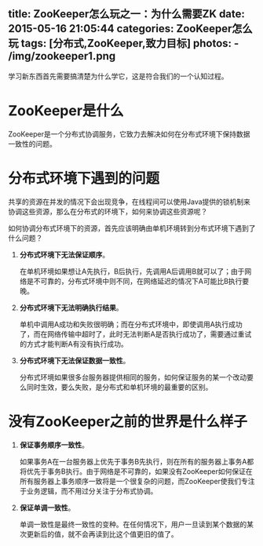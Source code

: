 title: ZooKeeper怎么玩之一：为什么需要ZK
date: 2015-05-16 21:05:44
categories: ZooKeeper怎么玩
tags: [分布式,ZooKeeper,致力目标]
photos:
	- /img/zookeeper1.png
---
学习新东西首先需要搞清楚为什么学它，这是符合我们的一个认知过程。
<!--more-->

# ZooKeeper是什么
ZooKeeper是一个分布式协调服务，它致力去解决如何在分布式环境下保持数据一致性的问题。

# 分布式环境下遇到的问题
共享的资源在并发的情况下会出现竞争，在线程间可以使用Java提供的锁机制来协调这些资源，那么在分布式的环境下，如何来协调这些资源呢？

如何协调分布式环境下的资源，首先应该明确由单机环境转到分布式环境下遇到了什么问题？

1. **分布式环境下无法保证顺序**。

	在单机环境如果想让A先执行，B后执行，先调用A后调用B就可以了；由于网络是不可靠的，分布式环境中则不同，在网络延迟的情况下A可能比B执行要晚。
2. **分布式环境下无法明确执行结果**。

	单机中调用A成功和失败很明确；而在分布式环境中，即使调用A执行成功了，而在网络传输中超时了，此时无法判断A是否执行成功了，需要通过重试的方式才能判断A有没有执行成功。
3. **分布式环境下无法保证数据一致性**。

	分布式环境如果很多台服务器提供相同的服务，如何保证服务的某一个改动要么同时生效，要么失败，是分布式和单机环境的最重要的区别。

# 没有ZooKeeper之前的世界是什么样子

1. **保证事务顺序一致性**。

	如果事务A在一台服务器上优先于事务B先执行，则在所有的服务器上事务A都将优先于事务B执行。由于网络是不可靠的，如果没有ZooKeeper如何保证在所有服务器上事务顺序一致将是一个很复杂的问题，而ZooKeeper使我们专注于业务逻辑，而不用过分关注于分布式协调。

2. **保证单调一致性**。
	
	单调一致性是最终一致性的变种。在任何情况下，用户一旦读到某个数据的某次更新后的值，就不会再读到比这个值更旧的值了。